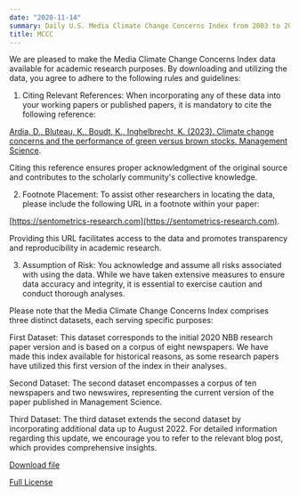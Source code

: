 ```yaml
---
date: "2020-11-14"
summary: Daily U.S. Media Climate Change Concerns Index from 2003 to 2022.
title: MCCC
---
```


We are pleased to make the Media Climate Change Concerns Index data available for academic research purposes. By downloading and utilizing the data, you agree to adhere to the following rules and guidelines:

1) Citing Relevant References: When incorporating any of these data into your working papers or published papers, it is mandatory to cite the following reference:

[Ardia, D., Bluteau, K., Boudt, K., Inghelbrecht, K. (2023). Climate change concerns and the performance of green versus brown stocks. Management Science](https://doi.org/10.1287/mnsc.2022.4636).

Citing this reference ensures proper acknowledgment of the original source and contributes to the scholarly community's collective knowledge.

2) Footnote Placement: To assist other researchers in locating the data, please include the following URL in a footnote within your paper:

[https://sentometrics-research.com](https://sentometrics-research.com).

Providing this URL facilitates access to the data and promotes transparency and reproducibility in academic research.

3) Assumption of Risk: You acknowledge and assume all risks associated with using the data. While we have taken extensive measures to ensure data accuracy and integrity, it is essential to exercise caution and conduct thorough analyses.

Please note that the Media Climate Change Concerns Index comprises three distinct datasets, each serving specific purposes:

First Dataset: This dataset corresponds to the initial 2020 NBB research paper version and is based on a corpus of eight newspapers. We have made this index available for historical reasons, as some research papers have utilized this first version of the index in their analyses.

Second Dataset: The second dataset encompasses a corpus of ten newspapers and two newswires, representing the current version of the paper published in Management Science.

Third Dataset: The third dataset extends the second dataset by incorporating additional data up to August 2022. For detailed information regarding this update, we encourage you to refer to the relevant blog post, which provides comprehensive insights.

[Download file](https://www.dropbox.com/scl/fi/uucc6401uje293ofc3ahq/Sentometrics_US_Media_Climate_Change_Index.xlsx?dl=1&rlkey=jvgb6xg9w4ctdz5cdl6qun5md)

[Full License](https://www.dropbox.com/s/jwjh4b08zvq09nv/LICENSE.txt?dl=0)
